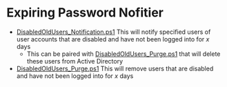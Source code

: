 # Expiring Password Nofitier

* [DisabledOldUsers_Notification.ps1](DisabledOldUsers_Notification.ps1) This will notify specified users of user accounts that are disabled and have not been logged into for *x* days
  * This can be paired with [DisabledOldUsers_Purge.ps1](DisabledOldUsers_Purge.ps1) that will delete these users from Active Directory
* [DisabledOldUsers_Purge.ps1](DisabledOldUsers_Purge.ps1) This will remove users that are disabled and have not been logged into for *x* days

